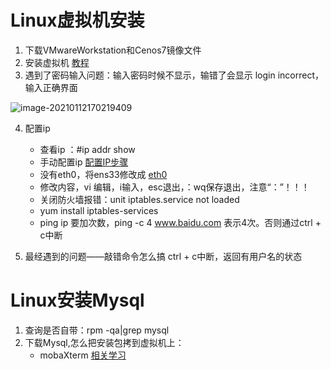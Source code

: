 # Linux虚拟机安装

1. 下载VMwareWorkstation和Cenos7镜像文件
2. 安装虚拟机 [教程]( https://blog.csdn.net/swf_shixinshou/article/details/80311796)
3. 遇到了密码输入问题：输入密码时候不显示，输错了会显示 login incorrect，输入正确界面

![image-20210112170219409](C:\Users\fanfan\AppData\Roaming\Typora\typora-user-images\image-20210112170219409.png)

4. 配置ip
   - 查看ip ：#ip addr show 
   - 手动配置ip [配置IP步骤](https://blog.csdn.net/qq_40784783/article/details/79025704)
   - 没有eth0，将ens33修改成  [eth0](https://my.oschina.net/u/4403820/blog/4036424)
   - 修改内容，vi 编辑，i输入，esc退出，：wq保存退出，注意“：”！！！
   - 关闭防火墙报错：unit iptables.service not loaded
   - yum install iptables-services
   - ping ip 要加次数，ping -c 4 www.baidu.com 表示4次。否则通过ctrl + c中断

5. 最经遇到的问题——敲错命令怎么搞 ctrl + c中断，返回有用户名的状态

# Linux安装Mysql

1. 查询是否自带：rpm -qa|grep mysql
2. 下载Mysql,怎么把安装包拷到虚拟机上：
   - mobaXterm [相关学习]( https://blog.csdn.net/Fighting_Boss/article/details/79103822)